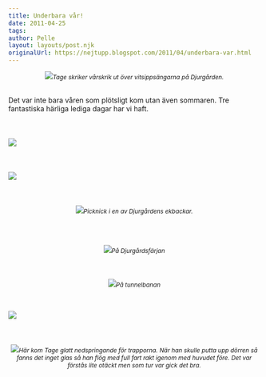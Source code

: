 ```yaml
---
title: Underbara vår!
date: 2011-04-25
tags: 	
author: Pelle
layout: layouts/post.njk
originalUrl: https://nejtupp.blogspot.com/2011/04/underbara-var.html
---
```


<div style="text-align: center;"><img src="../../../../img/Pa%25CC%258Askdag%2Bpa%25CC%258A%2BDjurga%25CC%258Arden-_MG_8808.jpg"><span style="font-size:85%;"><span style="font-style: italic;">Tage skriker vårskrik ut över vitsippsängarna på Djurgården.<br><br><br></span></span><div style="text-align: left;"><span style="font-size:100%;">Det var inte bara våren som plötsligt kom utan även sommaren.</span> Tre fantastiska härliga lediga dagar har vi haft.<br><span style="font-size:85%;"><span style="font-style: italic;"></span></span></div><div style="text-align: left;"><span style="font-size:85%;"><span style="font-style: italic;"></span></span><br><span style="font-size:85%;"><span style="font-style: italic;"></span></span></div></div><br><br><img src="../../../../img/Pa%25CC%258Askdag%2Bpa%25CC%258A%2BDjurga%25CC%258Arden-_MG_8864.jpg"><br><br><br><br><img src="../../../../img/Pa%25CC%258Askdag%2Bpa%25CC%258A%2BDjurga%25CC%258Arden-_MG_8877.jpg"><br><br><br><br><div style="text-align: center;"><img src="../../../../img/Pa%25CC%258Askdag%2Bpa%25CC%258A%2BDjurga%25CC%258Arden-_MG_8791.jpg"><span style="font-size:85%;"><span style="font-style: italic;">Picknick i en av Djurgårdens ekbackar.<br><br><br><br><br></span></span><div style="text-align: center;"><img src="../../../../img/Pa%25CC%258Askdag%2Bpa%25CC%258A%2BDjurga%25CC%258Arden-_MG_8931.jpg"><span style="font-size:85%;"><span style="font-style: italic;">På Djurgårdsfärjan</span></span><br><br><br></div><span style="font-size:85%;"><span style="font-style: italic;"><br></span></span></div><div style="text-align: center;"><img src="../../../../img/Pa%25CC%258Askdag%2Bpa%25CC%258A%2BDjurga%25CC%258Arden-_MG_8940.jpg"><span style="font-size:85%;"><span style="font-style: italic;">På tunnelbanan<br><br><br><br></span></span></div><img src="../../../../img/Pa%25CC%258Askdag%2Bpa%25CC%258A%2BDjurga%25CC%258Arden-_MG_8948.jpg"><br><br><br><br><div style="text-align: center;"><img src="../../../../img/Pa%25CC%258Askdag%2Bpa%25CC%258A%2BDjurga%25CC%258Arden-_MG_8967.jpg"><span style="font-size:85%;"><span style="font-style: italic;">Här kom Tage glatt nedspringande för trapporna. När han skulle putta upp dörren så fanns det inget glas så han flög med full fart rakt igenom med huvudet före. Det var förstås lite otäckt men som tur var gick det bra.</span><br></span></div>
<!-- no comments on this post -->